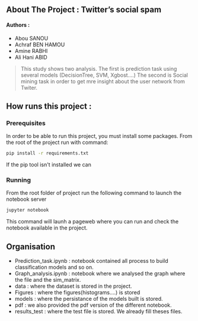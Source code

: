 <!-- ABOUT THE PROJECT -->
## About The Project : Twitter’s social spam

 #### Authors :
 * Abou SANOU
 * Achraf BEN HAMOU  
 * Amine RABHI
 * Ali Hani ABID

> This study shows two analysis.
> The first is prediction task using several models (DecisionTree, SVM, Xgbost....)
> The second is Social mining task in order to get mre insight about the user network from Twiter.

## How runs this project :

### Prerequisites

In order to be able to run this project, you must install some packages. From the root of  the project run with command:

  ```sh
  pip install -r requirements.txt
  ```
If the pip tool isn't installed we can 
### Running
From the root folder of project run the following command to launch the notebook server 
  ```sh
  jupyter notebook
  ```
This command will launh a pageweb where you can run and check the notebook available in the project.


## Organisation
* Prediction_task.ipynb : notebook contained all process to build classification models and so on.
* Graph_analysis.ipynb : notebook where we analysed the graph where the file and the sim_matrix. 
* data : where the dataset is stored in the project.
* Figures : where the figures(histograms....) is stored
* models : where the persistance of the models built is stored.
* pdf : we also provided the pdf version of the different notebook.
* results_test : where the test file is stored. We already fill theses files.


